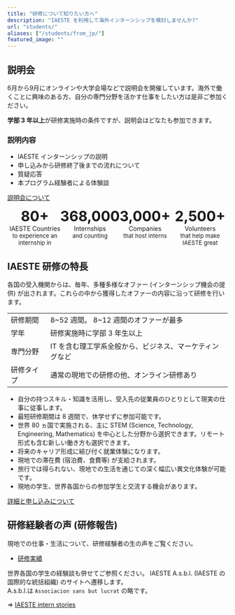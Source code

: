 ```yaml
---
title: "研修について知りたい方へ"
description: "IAESTE を利用して海外インターンシップを検討しませんか?"
url: "students/"
aliases: ["/students/from_jp/"]
featured_image: ""
---
```


## 説明会

6月から9月にオンラインや大学会場などで説明会を開催しています。海外で働くことに興味のある方、自分の専門分野を活かす仕事をしたい方は是非ご参加ください。

**学部 3 年以上**が研修実施時の条件ですが、説明会はどなたも参加できます。

### 説明内容

- IAESTE インターンシップの説明
- 申し込みから研修終了後までの流れについて
- 質疑応答
- 本プログラム経験者による体験談

[説明会について](information-session.md)

<div align="center">
  <div style="display: flex;">
    <div style="text-align: center; width: 25%; display: flex; flex-direction: column; align-items: center;">
      <img src="/images/countries.png" alt="">
      <strong>
        <font size="+3">80+</font>
      </strong>
      <span>IAESTE Countries</span>
      <font size="2">to experience an internship in</font>
    </div>
    <div style="text-align: center; width: 25%; display: flex; flex-direction: column; align-items: center;">
      <img src="/images/internship.png" alt="">
      <strong>
        <font size="+3">368,000</font>
      </strong>
      <span>Internships</span>
      <font size="2">and counting</font>
    </div>
    <div style="text-align: center; width: 25%; display: flex; flex-direction: column; align-items: center;">
      <img src="/images/companies.png" alt="">
      <strong>
        <font size="+3">3,000+</font>
      </strong>
      <span>Companies</span>
      <font size="2">that host interns</font>
    </div>
    <div style="text-align: center; width: 25%; display: flex; flex-direction: column; align-items: center;">
      <img src="/images/volunteers.png" alt="">
      <strong>
        <font size="+3">2,500+</font>
      </strong>
      <span>Volunteers</span>
      <font size="2">that help make IAESTE great</font>
    </div>
  </div>
</div>

## IAESTE 研修の特長

各国の受入機関からは、毎年、多種多様なオファー (インターンシップ機会の提供) が出されます。これらの中から獲得したオファーの内容に沿って研修を行います。

<div align="center">
<table>
  <tr>
    <td>研修期間</td>
    <td>8~52 週間。 8~12 週間のオファーが最多</td>
  </tr>
  <tr>
    <td>学年</td>
    <td>研修実施時に学部 3 年生以上</td>
  </tr>
  <tr>
    <td>専門分野</td>
    <td>IT を含む理工学系全般から、ビジネス、マーケティングなど</td>
  </tr>
  <tr>
    <td>研修タイプ</td>
    <td>通常の現地での研修の他、オンライン研修あり</td>
  </tr>
</table>
</div>

- 自分の持つスキル・知識を活用し、受入先の従業員のひとりとして現実の仕事に従事します。
- 最短研修期間は 8 週間で、休学せずに参加可能です。
- 世界 80 ヵ国で実施される、主に STEM (Science, Technology, Engineering, Mathematics) を中心とした分野から選択できます。リモート形式も含む新しい働き方も選択できます。
- 将来のキャリア形成に結び付く就業体験になります。
- 現地での滞在費 (宿泊費、食費等) が支給されます。
- 旅行では得られない、現地での生活を通じての深く幅広い異文化体験が可能です。
- 現地の学生、世界各国からの参加学生と交流する機会があります。

[詳細と申し込みについて](how-it-works.md)

## 研修経験者の声 (研修報告)

現地での仕事・生活について、研修経験者の生の声をご覧ください。

- [研修実績](reports.md)

世界各国の学生の経験談も併せてご参照ください。 IAESTE A.s.b.l. (IAESTE の国際的な統括組織) のサイトへ遷移します。<br>
A.s.b.l.は `Associacion sans but lucrat` の略です。

⇒ [IAESTE intern stories](https://iaeste.org/student-testimonials/)
